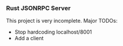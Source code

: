 
### Rust JSONRPC Server

This project is very incomplete. Major TODOs:

  - Stop hardcoding localhost/8001
  - Add a client

